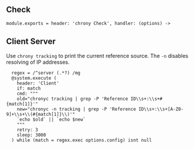 
## Check

    module.exports = header: 'chrony Check', handler: (options) ->

## Client Server

Use `chrony tracking` to print the current reference source. The `-n` disables
resolving of IP addresses.

      regex = /^server (.*?) /mg
      @system.execute (
        header: 'Client'
        if: match
        cmd: """
        old="chronyc tracking | grep -P 'Reference ID\\s+:\\s+#{match[1]}'"
        new="chronyc -n tracking | grep -P 'Reference ID\\s+:\\s+[A-Z0-9]+\\s+\\(#{match[1]}\\)'"
        `echo $old` || `echo $new`
        """
        retry: 3
        sleep: 3000
      ) while (match = regex.exec options.config) isnt null
